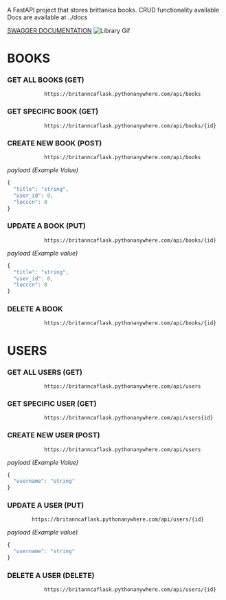 A FastAPI project that stores brittanica books.
CRUD functionality available
Docs are available at ../docs

[SWAGGER DOCUMENTATION](https://britanncaflask.pythonanywhere.com/)
![Library Gif](https://media1.tenor.com/images/94a98af4e6d102c32034b46920d0317e/tenor.gif?itemid=9965365)

# BOOKS

### GET ALL BOOKS (GET)

                https://britanncaflask.pythonanywhere.com/api/books

### GET SPECIFIC BOOK (GET)
                https://britanncaflask.pythonanywhere.com/api/books/{id}


### CREATE NEW BOOK (POST)
                https://britanncaflask.pythonanywhere.com/api/books


*payload (Example Value)*
```js
{
  "title": "string",
  "user_id": 0,
  "locccn": 0
}
```

### UPDATE A BOOK (PUT)
                https://britanncaflask.pythonanywhere.com/api/books/{id}

*payload (Example value)*
```js
{
  "title": "string",
  "user_id": 0,
  "locccn": 0
}
```
### DELETE A BOOK
                https://britanncaflask.pythonanywhere.com/api/books/{id}

# USERS
### GET ALL USERS (GET)
                https://britanncaflask.pythonanywhere.com/api/users

### GET SPECIFIC USER (GET)
                https://britanncaflask.pythonanywhere.com/api/users{id}

### CREATE NEW USER (POST)
                https://britanncaflask.pythonanywhere.com/api/users


*payload (Example Value)*
```js
{
  "username": "string"
}
```

### UPDATE A USER (PUT)
            https://britanncaflask.pythonanywhere.com/api/users/{id}

*payload (Example value)*
```js
{
  "username": "string"
}
```

### DELETE A USER (DELETE)
                https://britanncaflask.pythonanywhere.com/api/users/{id}
